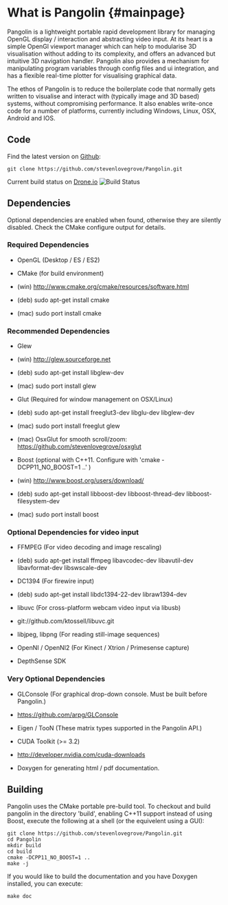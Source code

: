 What is Pangolin {#mainpage}
====================================

Pangolin is a lightweight portable rapid development library for managing OpenGL
display / interaction and abstracting video input. At its heart is a simple
OpenGl viewport manager which can help to modularise 3D visualisation without
adding to its complexity, and offers an advanced but intuitive 3D navigation
handler. Pangolin also provides a mechanism for manipulating program variables
through config files and ui integration, and has a flexible real-time plotter
for visualising graphical data.

The ethos of Pangolin is to reduce the boilerplate code that normally
gets written to visualise and interact with (typically image and 3D
based) systems, without compromising performance. It also enables write-once
code for a number of platforms, currently including Windows, Linux, OSX, Android
and IOS.

## Code ##

Find the latest version on [Github](http://github.com/stevenlovegrove/Pangolin):

```
git clone https://github.com/stevenlovegrove/Pangolin.git
```

Current build status on [Drone.io](https://drone.io/github.com/stevenlovegrove/Pangolin)
![Build Status](https://drone.io/github.com/stevenlovegrove/Pangolin/status.png)

## Dependencies ##

Optional dependencies are enabled when found, otherwise they are silently disabled.
Check the CMake configure output for details.

### Required Dependencies ###

* OpenGL (Desktop / ES / ES2)

* CMake (for build environment)
 * (win) http://www.cmake.org/cmake/resources/software.html
 * (deb) sudo apt-get install cmake
 * (mac) sudo port install cmake

### Recommended Dependencies ###

* Glew
 * (win) http://glew.sourceforge.net
 * (deb) sudo apt-get install libglew-dev
 * (mac) sudo port install glew

* Glut (Required for window management on OSX/Linux)
 * (deb) sudo apt-get install freeglut3-dev libglu-dev libglew-dev
 * (mac) sudo port install freeglut glew
 * (mac) OsxGlut for smooth scroll/zoom: https://github.com/stevenlovegrove/osxglut

* Boost (optional with C++11. Configure with 'cmake -DCPP11_NO_BOOST=1 ..' )
 * (win) http://www.boost.org/users/download/
 * (deb) sudo apt-get install libboost-dev libboost-thread-dev libboost-filesystem-dev
 * (mac) sudo port install boost

### Optional Dependencies for video input ###

* FFMPEG (For video decoding and image rescaling)
 * (deb) sudo apt-get install ffmpeg libavcodec-dev libavutil-dev libavformat-dev libswscale-dev

* DC1394 (For firewire input)
 * (deb) sudo apt-get install libdc1394-22-dev libraw1394-dev

* libuvc (For cross-platform webcam video input via libusb)
 * git://github.com/ktossell/libuvc.git

* libjpeg, libpng (For reading still-image sequences)

* OpenNI / OpenNI2 (For Kinect / Xtrion / Primesense capture)

* DepthSense SDK

### Very Optional Dependencies ###

* GLConsole (For graphical drop-down console. Must be built before Pangolin.)
 * https://github.com/arpg/GLConsole

* Eigen / TooN (These matrix types supported in the Pangolin API.)

* CUDA Toolkit (>= 3.2)
 * http://developer.nvidia.com/cuda-downloads

* Doxygen for generating html / pdf documentation.

## Building ##

Pangolin uses the CMake portable pre-build tool. To checkout and build pangolin in the
directory 'build', enabling C++11 support instead of using Boost, execute the
following at a shell (or the equivelent using a GUI):

```
git clone https://github.com/stevenlovegrove/Pangolin.git
cd Pangolin
mkdir build
cd build
cmake -DCPP11_NO_BOOST=1 ..
make -j
```

If you would like to build the documentation and you have Doxygen installed, you
can execute:

```
make doc
```
